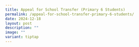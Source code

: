 ```yaml
---
title: Appeal for School Transfer (Primary 6 Students)
permalink: /appeal-for-school-transfer-primary-6-students/
date: 2024-12-18
layout: post
description: ""
image: ""
variant: tiptap
---
```

